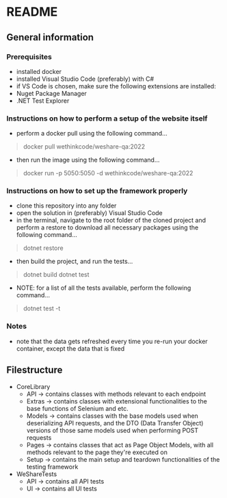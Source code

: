 # README

## General information
### Prerequisites
- installed docker
- installed Visual Studio Code (preferably) with C#
 - if VS Code is chosen, make sure the following extensions are installed:
  - Nuget Package Manager
  - .NET Test Explorer

### Instructions on how to perform a setup of the website itself
- perform a docker pull using the following command...
> docker pull wethinkcode/weshare-qa:2022
- then run the image using the following command...
> docker run -p 5050:5050 -d wethinkcode/weshare-qa:2022

### Instructions on how to set up the framework properly
- clone this repository into any folder
- open the solution in (preferably) Visual Studio Code
- in the terminal, navigate to the root folder of the cloned project and perform a restore to download all necessary packages using the following command...
> dotnet restore
- then build the project, and run the tests...
> dotnet build
> dotnet test
- NOTE: for a list of all the tests available, perform the following command...
> dotnet test -t

### Notes
- note that the data gets refreshed every time you re-run your docker container, except the data that is fixed

## Filestructure
- CoreLibrary
  - API -> contains classes with methods relevant to each endpoint
  - Extras -> contains classes with extensional functionalities to the base functions of Selenium and etc.
  - Models -> contains classes with the base models used when deserializing API requests, and the DTO (Data Transfer Object) versions of those same models used when performing POST requests 
  - Pages -> contains classes that act as Page Object Models, with all methods relevant to the page they're executed on
  - Setup -> contains the main setup and teardown functionalities of the testing framework
- WeShareTests
  - API -> contains all API tests
  - UI -> contains all UI tests


